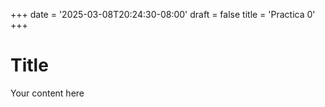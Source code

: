 +++
date = '2025-03-08T20:24:30-08:00'
draft = false
title = 'Practica 0'
+++

# Title

Your content here
